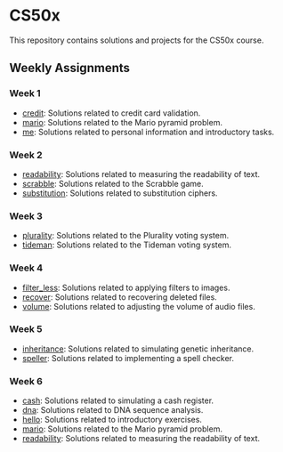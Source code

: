# CS50x

This repository contains solutions and projects for the CS50x course.

## Weekly Assignments

### Week 1
- [credit](https://github.com/KamogeloMahlake/cs50x/tree/main/week_1/credit): Solutions related to credit card validation.
- [mario](https://github.com/KamogeloMahlake/cs50x/tree/main/week_1/mario): Solutions related to the Mario pyramid problem.
- [me](https://github.com/KamogeloMahlake/cs50x/tree/main/week_1/me): Solutions related to personal information and introductory tasks.

### Week 2
- [readability](https://github.com/KamogeloMahlake/cs50x/tree/main/week_2/readability): Solutions related to measuring the readability of text.
- [scrabble](https://github.com/KamogeloMahlake/cs50x/tree/main/week_2/scrabble): Solutions related to the Scrabble game.
- [substitution](https://github.com/KamogeloMahlake/cs50x/tree/main/week_2/substitution): Solutions related to substitution ciphers.

### Week 3
- [plurality](https://github.com/KamogeloMahlake/cs50x/tree/main/week_3/plurality): Solutions related to the Plurality voting system.
- [tideman](https://github.com/KamogeloMahlake/cs50x/tree/main/week_3/tideman): Solutions related to the Tideman voting system.

### Week 4
- [filter_less](https://github.com/KamogeloMahlake/cs50x/tree/main/week_4/filter_less): Solutions related to applying filters to images.
- [recover](https://github.com/KamogeloMahlake/cs50x/tree/main/week_4/recover): Solutions related to recovering deleted files.
- [volume](https://github.com/KamogeloMahlake/cs50x/tree/main/week_4/volume): Solutions related to adjusting the volume of audio files.

### Week 5
- [inheritance](https://github.com/KamogeloMahlake/cs50x/tree/main/week_5/inheritance): Solutions related to simulating genetic inheritance.
- [speller](https://github.com/KamogeloMahlake/cs50x/tree/main/week_5/speller): Solutions related to implementing a spell checker.

### Week 6
- [cash](https://github.com/KamogeloMahlake/cs50x/tree/main/week_6/cash): Solutions related to simulating a cash register.
- [dna](https://github.com/KamogeloMahlake/cs50x/tree/main/week_6/dna): Solutions related to DNA sequence analysis.
- [hello](https://github.com/KamogeloMahlake/cs50x/tree/main/week_6/hello): Solutions related to introductory exercises.
- [mario](https://github.com/KamogeloMahlake/cs50x/tree/main/week_6/mario): Solutions related to the Mario pyramid problem.
- [readability](https://github.com/KamogeloMahlake/cs50x/tree/main/week_6/readability): Solutions related to measuring the readability of text.
